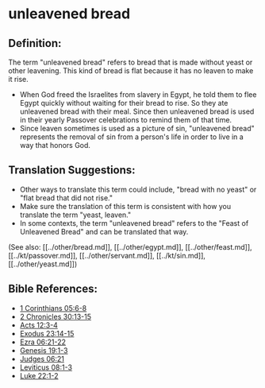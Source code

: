 # unleavened bread #

## Definition: ##

The term "unleavened bread" refers to bread that is made without yeast or other leavening. This kind of bread is flat because it has no leaven to make it rise.

* When God freed the Israelites from slavery in Egypt, he told them to flee Egypt quickly without waiting for their bread to rise. So they ate unleavened bread with their meal. Since then unleavened bread is used in their yearly Passover celebrations to remind them of that time.
* Since leaven sometimes is used as a picture of sin, "unleavened bread" represents the removal of sin from a person's life in order to live in a way that honors God.

## Translation Suggestions: ##

* Other ways to translate this term could include, "bread with no yeast" or "flat bread that did not rise."
* Make sure the translation of this term is consistent with how you translate the term "yeast, leaven."
* In some contexts, the term "unleavened bread" refers to the "Feast of Unleavened Bread" and can be translated that way.

(See also: [[../other/bread.md]], [[../other/egypt.md]], [[../other/feast.md]], [[../kt/passover.md]], [[../other/servant.md]], [[../kt/sin.md]], [[../other/yeast.md]])

## Bible References: ##

* [1 Corinthians 05:6-8](en/tn/1co/help/05/06)
* [2 Chronicles 30:13-15](en/tn/2ch/help/30/13)
* [Acts 12:3-4](en/tn/act/help/12/03)
* [Exodus 23:14-15](en/tn/exo/help/23/14)
* [Ezra 06:21-22](en/tn/ezr/help/06/21)
* [Genesis 19:1-3](en/tn/gen/help/19/01)
* [Judges 06:21](en/tn/jdg/help/06/21)
* [Leviticus 08:1-3](en/tn/lev/help/08/01)
* [Luke 22:1-2](en/tn/luk/help/22/01)